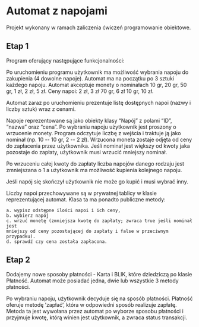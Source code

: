 
# Automat z napojami

Projekt wykonany w ramach zaliczenia ćwiczeń programowanie obiektowe.

## Etap 1

Program oferujący następujące funkcjonalności:

Po uruchomieniu programu użytkownik ma możliwość wybrania napoju do zakupienia (4
dowolne napoje). Automat ma na początku po 3 sztuki każdego napoju.
Automat akceptuje monety o nominałach 10 gr, 20 gr, 50 gr, 1 zł, 2 zł, 5 zł. Ceny napoi:
2 zł, 3 zł 70 gr, 6 zł 10 gr, 10 zł.

Automat zaraz po uruchomieniu prezentuje listę dostępnych napoi (nazwy i liczby sztuk)
wraz z cenami.

Napoje reprezentowane są jako obiekty klasy “Napój” z polami “ID”, “nazwa” oraz “cena”.
Po wybraniu napoju użytkownik jest proszony o wrzucenie monety. Program odczytuje
liczbę z wejścia i traktuje ją jako nominał (np. 10 -- 10 gr, 2 -- 2 zł). Wrzucona moneta
zostaje odjęta od ceny do zapłacenia przez użytkownika. Jeśli nominał jest większy od
kwoty jaka pozostaje do zapłaty, użytkownik musi wrzucić mniejszy nominał.

Po wrzuceniu całej kwoty do zapłaty liczba napojów danego rodzaju jest zmniejszana o
1 a użytkownik ma możliwość kupienia kolejnego napoju.

Jeśli napój się skończył użytkownik nie może go kupić i musi wybrać inny.

Liczby napoi przechowywane są w prywatnej tablicy w klasie reprezentującej automat.
Klasa ta ma ponadto publiczne metody:

    a. wypisz odstępne ilości napoi i ich ceny,
    b. wybierz napój
    c. wrzuć monetę (zmniejsza kwotę do zapłaty; zwraca true jeśli nominał jest
    mniejszy od ceny pozostającej do zapłaty i false w przeciwnym przypadku).
    d. sprawdź czy cena została zapłacona.

## Etap 2

Dodajemy nowe sposoby płatności - Karta i BLIK, które dziedziczą po klasie Płatność. Automat
może posiadać jedna, dwie lub wszystkie 3 metody płatności. 

Po wybraniu napoju, użytkownik decyduje się na sposób płatności. Płatność oferuje metodę ’zapłać’, która w odpowiedni sposób
realizuje zapłatę. Metoda ta jest wywołana przez automat po wyborze sposobu płatności i
przyjmuje kwotę, którą winien jest użytkownik, a zwraca status transakcji.